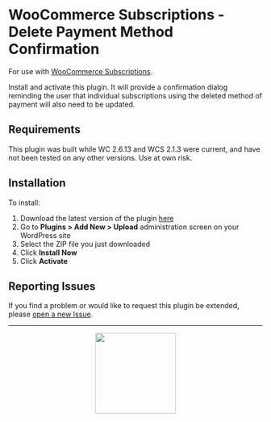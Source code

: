 # WooCommerce Subscriptions - Delete Payment Method Confirmation

 For use with [WooCommerce Subscriptions](https://woocommerce.com/products/woocommerce-subscriptions/).

Install and activate this plugin. It will provide a confirmation dialog reminding the user that individual subscriptions using the deleted method of payment will also need to be updated.

## Requirements

This plugin was built while WC 2.6.13 and WCS 2.1.3 were current, and have not been tested on any other versions. Use at own risk.

## Installation

To install:

1. Download the latest version of the plugin [here](https://github.com/Prospress/woocommerce-subscriptions-cancel-subscription-confirmation/archive/master.zip)
1. Go to **Plugins > Add New > Upload** administration screen on your WordPress site
1. Select the ZIP file you just downloaded
1. Click **Install Now**
1. Click **Activate**

## Reporting Issues

If you find a problem or would like to request this plugin be extended, please [open a new Issue](https://github.com/Prospress/woocommerce-subscriptions-cancel-subscription-confirmation/issues/new).

---

<p align="center">
	<a href="https://prospress.com/">
		<img src="https://cloud.githubusercontent.com/assets/235523/11986380/bb6a0958-a983-11e5-8e9b-b9781d37c64a.png" width="160">
	</a>
</p>
